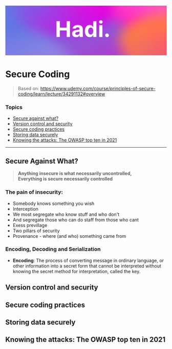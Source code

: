 ![Hadi-Banner](../hadi-banner.png)

# Secure Coding

> Based on: https://www.udemy.com/course/principles-of-secure-coding/learn/lecture/34291132#overview

### Topics

- [Secure against what?](#secure-against-what)
- [Version control and security](#version-control-and-seecurity)
- [Secure coding practices](#secure-coding-practices)
- [Storing data securely](#storing-data-securely)
- [Knowing the attacks: The OWASP top ten in 2021](#knowing-the-attacks-the-owasp-top-ten-in-2021)

----

## Secure Against What?

> **Anything insecure is what necessarily uncontrolled,**\
> **Everything is secure necessarily controlled**

### The pain of insecurity:
- Somebody knows something you wish 
- Interception
- We most segregate who know stuff and who don't
- And segregate those who can do staff from those who cant
- Exess previllage
- Two pillars of security
- Provenance - where (and who) something came from

### Encoding, Decoding and Serialization
- **Encoding**: The process of converting message in ordinary language, or other information into a secret form that cannot be interpreted without knowing the secret method for interpretation, called the key.

## Version control and security
## Secure coding practices
## Storing data securely
## Knowing the attacks: The OWASP top ten in 2021 